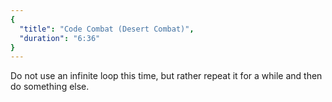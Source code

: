 ```yaml
---
{
  "title": "Code Combat (Desert Combat)",
  "duration": "6:36"
}
---
```


Do not use an infinite loop this time, but rather repeat it for a while and then do something else.
